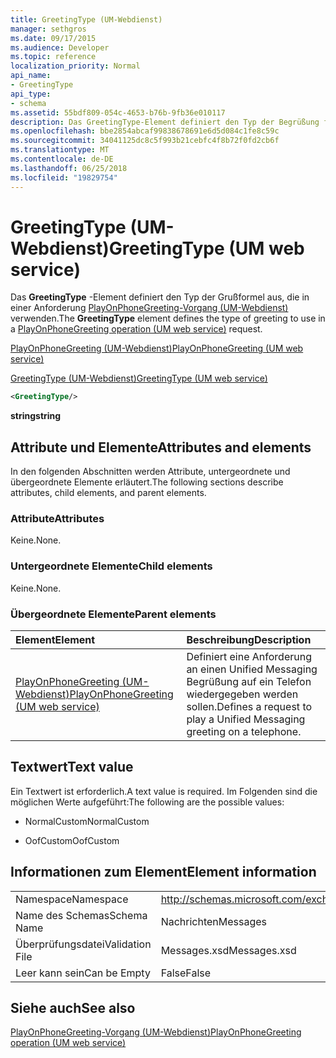 ```yaml
---
title: GreetingType (UM-Webdienst)
manager: sethgros
ms.date: 09/17/2015
ms.audience: Developer
ms.topic: reference
localization_priority: Normal
api_name:
- GreetingType
api_type:
- schema
ms.assetid: 55bdf809-054c-4653-b76b-9fb36e010117
description: Das GreetingType-Element definiert den Typ der Begrüßung für die Verwendung in einer PlayOnPhoneGreeting-Vorgang (UM-Webdienst)-Anforderung.
ms.openlocfilehash: bbe2854abcaf99838678691e6d5d084c1fe8c59c
ms.sourcegitcommit: 34041125dc8c5f993b21cebfc4f8b72f0fd2cb6f
ms.translationtype: MT
ms.contentlocale: de-DE
ms.lasthandoff: 06/25/2018
ms.locfileid: "19829754"
---
```

# <a name="greetingtype-um-web-service"></a><span data-ttu-id="d9592-103">GreetingType (UM-Webdienst)</span><span class="sxs-lookup"><span data-stu-id="d9592-103">GreetingType (UM web service)</span></span>

<span data-ttu-id="d9592-104">Das **GreetingType** -Element definiert den Typ der Grußformel aus, die in einer Anforderung [PlayOnPhoneGreeting-Vorgang (UM-Webdienst)](playonphonegreeting-operation-um-web-service.md) verwenden.</span><span class="sxs-lookup"><span data-stu-id="d9592-104">The **GreetingType** element defines the type of greeting to use in a [PlayOnPhoneGreeting operation (UM web service)](playonphonegreeting-operation-um-web-service.md) request.</span></span> 
  
[<span data-ttu-id="d9592-105">PlayOnPhoneGreeting (UM-Webdienst)</span><span class="sxs-lookup"><span data-stu-id="d9592-105">PlayOnPhoneGreeting (UM web service)</span></span>](playonphonegreeting-um-web-service.md)
  
[<span data-ttu-id="d9592-106">GreetingType (UM-Webdienst)</span><span class="sxs-lookup"><span data-stu-id="d9592-106">GreetingType (UM web service)</span></span>](greetingtype-um-web-service.md)
  
```xml
<GreetingType/>
```

 <span data-ttu-id="d9592-107">**string**</span><span class="sxs-lookup"><span data-stu-id="d9592-107">**string**</span></span>
## <a name="attributes-and-elements"></a><span data-ttu-id="d9592-108">Attribute und Elemente</span><span class="sxs-lookup"><span data-stu-id="d9592-108">Attributes and elements</span></span>

<span data-ttu-id="d9592-109">In den folgenden Abschnitten werden Attribute, untergeordnete und übergeordnete Elemente erläutert.</span><span class="sxs-lookup"><span data-stu-id="d9592-109">The following sections describe attributes, child elements, and parent elements.</span></span>
  
### <a name="attributes"></a><span data-ttu-id="d9592-110">Attribute</span><span class="sxs-lookup"><span data-stu-id="d9592-110">Attributes</span></span>

<span data-ttu-id="d9592-111">Keine.</span><span class="sxs-lookup"><span data-stu-id="d9592-111">None.</span></span>
  
### <a name="child-elements"></a><span data-ttu-id="d9592-112">Untergeordnete Elemente</span><span class="sxs-lookup"><span data-stu-id="d9592-112">Child elements</span></span>

<span data-ttu-id="d9592-113">Keine.</span><span class="sxs-lookup"><span data-stu-id="d9592-113">None.</span></span>
  
### <a name="parent-elements"></a><span data-ttu-id="d9592-114">Übergeordnete Elemente</span><span class="sxs-lookup"><span data-stu-id="d9592-114">Parent elements</span></span>

|<span data-ttu-id="d9592-115">**Element**</span><span class="sxs-lookup"><span data-stu-id="d9592-115">**Element**</span></span>|<span data-ttu-id="d9592-116">**Beschreibung**</span><span class="sxs-lookup"><span data-stu-id="d9592-116">**Description**</span></span>|
|:-----|:-----|
|[<span data-ttu-id="d9592-117">PlayOnPhoneGreeting (UM-Webdienst)</span><span class="sxs-lookup"><span data-stu-id="d9592-117">PlayOnPhoneGreeting (UM web service)</span></span>](playonphonegreeting-um-web-service.md) <br/> |<span data-ttu-id="d9592-118">Definiert eine Anforderung an einen Unified Messaging Begrüßung auf ein Telefon wiedergegeben werden sollen.</span><span class="sxs-lookup"><span data-stu-id="d9592-118">Defines a request to play a Unified Messaging greeting on a telephone.</span></span>  <br/> |
   
## <a name="text-value"></a><span data-ttu-id="d9592-119">Textwert</span><span class="sxs-lookup"><span data-stu-id="d9592-119">Text value</span></span>

<span data-ttu-id="d9592-120">Ein Textwert ist erforderlich.</span><span class="sxs-lookup"><span data-stu-id="d9592-120">A text value is required.</span></span> <span data-ttu-id="d9592-121">Im Folgenden sind die möglichen Werte aufgeführt:</span><span class="sxs-lookup"><span data-stu-id="d9592-121">The following are the possible values:</span></span>
  
- <span data-ttu-id="d9592-122">NormalCustom</span><span class="sxs-lookup"><span data-stu-id="d9592-122">NormalCustom</span></span>
    
- <span data-ttu-id="d9592-123">OofCustom</span><span class="sxs-lookup"><span data-stu-id="d9592-123">OofCustom</span></span>
    
## <a name="element-information"></a><span data-ttu-id="d9592-124">Informationen zum Element</span><span class="sxs-lookup"><span data-stu-id="d9592-124">Element information</span></span>

|||
|:-----|:-----|
|<span data-ttu-id="d9592-125">Namespace</span><span class="sxs-lookup"><span data-stu-id="d9592-125">Namespace</span></span>  <br/> |http://schemas.microsoft.com/exchange/services/2006/messages  <br/> |
|<span data-ttu-id="d9592-126">Name des Schemas</span><span class="sxs-lookup"><span data-stu-id="d9592-126">Schema Name</span></span>  <br/> |<span data-ttu-id="d9592-127">Nachrichten</span><span class="sxs-lookup"><span data-stu-id="d9592-127">Messages</span></span>  <br/> |
|<span data-ttu-id="d9592-128">Überprüfungsdatei</span><span class="sxs-lookup"><span data-stu-id="d9592-128">Validation File</span></span>  <br/> |<span data-ttu-id="d9592-129">Messages.xsd</span><span class="sxs-lookup"><span data-stu-id="d9592-129">Messages.xsd</span></span>  <br/> |
|<span data-ttu-id="d9592-130">Leer kann sein</span><span class="sxs-lookup"><span data-stu-id="d9592-130">Can be Empty</span></span>  <br/> |<span data-ttu-id="d9592-131">False</span><span class="sxs-lookup"><span data-stu-id="d9592-131">False</span></span>  <br/> |
   
## <a name="see-also"></a><span data-ttu-id="d9592-132">Siehe auch</span><span class="sxs-lookup"><span data-stu-id="d9592-132">See also</span></span>



[<span data-ttu-id="d9592-133">PlayOnPhoneGreeting-Vorgang (UM-Webdienst)</span><span class="sxs-lookup"><span data-stu-id="d9592-133">PlayOnPhoneGreeting operation (UM web service)</span></span>](playonphonegreeting-operation-um-web-service.md)

